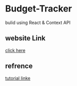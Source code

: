 # Budget-Tracker

bulid using React & Context API

## website Link 
[click here](https://62eefe11ac35f82c45d938eb--melodious-cuchufli-6855c6.netlify.app/)

## refrence
[tutorial linke](https://www.freecodecamp.org/news/react-budget-tracker-app/)